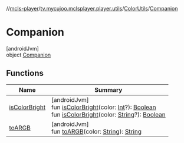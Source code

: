 //[mcls-player](../../../../index.md)/[tv.mycujoo.mclsplayer.player.utils](../../index.md)/[ColorUtils](../index.md)/[Companion](index.md)

# Companion

[androidJvm]\
object [Companion](index.md)

## Functions

| Name | Summary |
|---|---|
| [isColorBright](is-color-bright.md) | [androidJvm]<br>fun [isColorBright](is-color-bright.md)(color: [Int](https://kotlinlang.org/api/latest/jvm/stdlib/kotlin/-int/index.html)?): [Boolean](https://kotlinlang.org/api/latest/jvm/stdlib/kotlin/-boolean/index.html)<br>fun [isColorBright](is-color-bright.md)(color: [String](https://kotlinlang.org/api/latest/jvm/stdlib/kotlin/-string/index.html)?): [Boolean](https://kotlinlang.org/api/latest/jvm/stdlib/kotlin/-boolean/index.html) |
| [toARGB](to-a-r-g-b.md) | [androidJvm]<br>fun [toARGB](to-a-r-g-b.md)(color: [String](https://kotlinlang.org/api/latest/jvm/stdlib/kotlin/-string/index.html)): [String](https://kotlinlang.org/api/latest/jvm/stdlib/kotlin/-string/index.html) |
